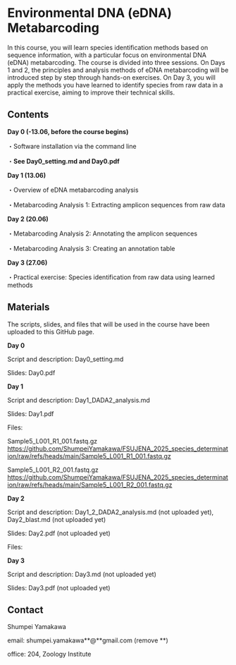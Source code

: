 # Environmental DNA (eDNA) Metabarcoding 

In this course, you will learn species identification methods based on sequence information, with a particular focus on environmental DNA (eDNA) metabarcoding. The course is divided into three sessions. On Days 1 and 2, the principles and analysis methods of eDNA metabarcoding will be introduced step by step through hands-on exercises. On Day 3, you will apply the methods you have learned to identify species from raw data in a practical exercise, aiming to improve their technical skills.


## Contents

**Day 0 (-13.06, before the course begins)**

・Software installation via the command line

・**See Day0_setting.md and Day0.pdf**

**Day 1 (13.06)**

・Overview of eDNA metabarcoding analysis

・Metabarcoding Analysis 1: Extracting amplicon sequences from raw data

**Day 2 (20.06)**

・Metabarcoding Analysis 2: Annotating the amplicon sequences

・Metabarcoding Analysis 3: Creating an annotation table

**Day 3 (27.06)**

・Practical exercise: Species identification from raw data using learned methods



## Materials

The scripts, slides, and files that will be used in the course have been uploaded to this GitHub page. 

**Day 0**

Script and description: Day0_setting.md

Slides: Day0.pdf


**Day 1**

Script and description: Day1_DADA2_analysis.md

Slides: Day1.pdf

Files:

Sample5_L001_R1_001.fastq.gz
https://github.com/ShumpeiYamakawa/FSUJENA_2025_species_determination/raw/refs/heads/main/Sample5_L001_R1_001.fastq.gz


Sample5_L001_R2_001.fastq.gz
https://github.com/ShumpeiYamakawa/FSUJENA_2025_species_determination/raw/refs/heads/main/Sample5_L001_R2_001.fastq.gz


**Day 2** 

Script and description: Day1_2_DADA2_analysis.md (not uploaded yet), Day2_blast.md (not uploaded yet)

Slides: Day2.pdf (not uploaded yet)

Files:


**Day 3**

Script and description: Day3.md (not uploaded yet)

Slides: Day3.pdf (not uploaded yet)



## Contact
Shumpei Yamakawa

email: shumpei.yamakawa**@**gmail.com (remove **)

office: 204, Zoology Institute





